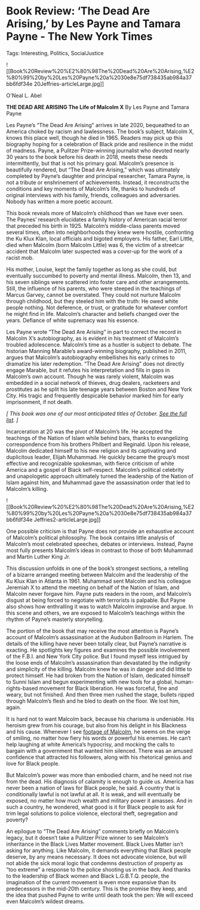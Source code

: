 # Book Review: ‘The Dead Are Arising,’ by Les Payne and Tamara Payne - The New York Times

Tags: Interesting, Politics, SocialJustice

![[Book%20Review%20%E2%80%98The%20Dead%20Are%20Arising,%E2%80%99%20by%20Les%20Payne%20a%2030e8e75df738435ab984a37bb6fdf34e 20Jeffries-articleLarge.jpg]]

O'Neal L. Abel

**THE DEAD ARE ARISING The Life of Malcolm X** 
By Les Payne and Tamara Payne

Les Payne’s “The Dead Are Arising” arrives in late 2020, bequeathed to an America choked by racism and lawlessness. The book’s subject, Malcolm X, knows this place well, though he died in 1965. Readers may pick up this biography hoping for a celebration of Black pride and resilience in the midst of madness. Payne, a Pulitzer Prize-winning journalist who devoted nearly 30 years to the book before his death in 2018, meets these needs intermittently, but that is not his primary goal. Malcolm’s presence is beautifully rendered, but “The Dead Are Arising,” which was ultimately completed by Payne’s daughter and principal researcher, Tamara Payne, is not a tribute or enshrinement of achievements. Instead, it reconstructs the conditions and key moments of Malcolm’s life, thanks to hundreds of original interviews with his family, friends, colleagues and adversaries. Nobody has written a more poetic account.

This book reveals more of Malcolm’s childhood than we have ever seen. The Paynes’ research elucidates a family history of American racial terror that preceded his birth in 1925. Malcolm’s middle-class parents moved several times, often into neighborhoods they knew were hostile, confronting the Ku Klux Klan, local officials and bigoted employers. His father, Earl Little, died when Malcolm (born Malcolm Little) was 6, the victim of a streetcar accident that Malcolm later suspected was a cover-up for the work of a racist mob.

His mother, Louise, kept the family together as long as she could, but eventually succumbed to poverty and mental illness. Malcolm, then 13, and his seven siblings were scattered into foster care and other arrangements. Still, the influence of his parents, who were steeped in the teachings of Marcus Garvey, cannot be overstated. They could not nurture Malcolm through childhood, but they steeled him with the truth: He owed white people nothing. Not deference, or trust, or gratitude for whatever comfort he might find in life. Malcolm’s character and beliefs changed over the years. Defiance of white supremacy was his essence.

Les Payne wrote “The Dead Are Arising” in part to correct the record in Malcolm X’s autobiography, as is evident in his treatment of Malcolm’s troubled adolescence. Malcolm’s time as a hustler is subject to debate. The historian Manning Marable’s award-winning biography, published in 2011, argues that Malcolm’s autobiography embellishes his early crimes to dramatize his later redemption. “The Dead Are Arising” does not directly engage Marable, but it refutes his interpretation and fills in gaps in Malcolm’s own account. Though he was rarely violent, Malcolm was embedded in a social network of thieves, drug dealers, racketeers and prostitutes as he split his late teenage years between Boston and New York City. His tragic and frequently despicable behavior marked him for early imprisonment, if not death.

*[ This book was one of our most anticipated titles of October. [See the full list](https://www.nytimes.com/2020/09/24/books/october-2020-new-books.html). ]*

Incarceration at 20 was the pivot of Malcolm’s life. He accepted the teachings of the Nation of Islam while behind bars, thanks to evangelizing correspondence from his brothers Philbert and Reginald. Upon his release, Malcolm dedicated himself to his new religion and its captivating and duplicitous leader, Elijah Muhammad. He quickly became the group’s most effective and recognizable spokesman, with fierce criticism of white America and a gospel of Black self-respect. Malcolm’s political celebrity and unapologetic approach ultimately turned the leadership of the Nation of Islam against him, and Muhammad gave the assassination order that led to Malcolm’s killing.

![[Book%20Review%20%E2%80%98The%20Dead%20Are%20Arising,%E2%80%99%20by%20Les%20Payne%20a%2030e8e75df738435ab984a37bb6fdf34e Jeffries2-articleLarge.jpg]]

One possible criticism is that Payne does not provide an exhaustive account of Malcolm’s political philosophy. The book contains little analysis of Malcolm’s most celebrated speeches, debates or interviews. Instead, Payne most fully presents Malcolm’s ideas in contrast to those of both Muhammad and Martin Luther King Jr.

This discussion unfolds in one of the book’s strongest sections, a retelling of a bizarre arranged meeting between Malcolm and the leadership of the Ku Klux Klan in Atlanta in 1961. Muhammad sent Malcolm and his colleague Jeremiah X to attend the meeting on behalf of the Nation of Islam, and Malcolm never forgave him. Payne puts readers in the room, and Malcolm’s disgust at being forced to negotiate with terrorists is palpable. But Payne also shows how enthralling it was to watch Malcolm improvise and argue. In this scene and others, we are exposed to Malcolm’s teachings within the rhythm of Payne’s masterly storytelling.

The portion of the book that may receive the most attention is Payne’s account of Malcolm’s assassination at the Audubon Ballroom in Harlem. The details of the killing have never been totally clear, but Payne’s narrative is exacting. He spotlights key figures and examines the possible involvement of the F.B.I. and New York City police. But I found myself less intrigued by the loose ends of Malcolm’s assassination than devastated by the indignity and simplicity of the killing. Malcolm knew he was in danger and did little to protect himself. He had broken from the Nation of Islam, dedicated himself to Sunni Islam and begun experimenting with new tools for a global, human-rights-based movement for Black liberation. He was forceful, fine and weary, but not finished. And then three men rushed the stage, bullets ripped through Malcolm’s flesh and he bled to death on the floor. We lost him, again.

It is hard not to want Malcolm back, because his charisma is undeniable. His heroism grew from his courage, but also from his delight in his Blackness and his cause. Whenever I see [footage of Malcolm](https://www.youtube.com/watch?v=C7IJ7npTYrU), he seems on the verge of smiling, no matter how fiery his words or powerful his enemies. He can’t help laughing at white America’s hypocrisy, and mocking the calls to bargain with a government that wanted him silenced. There was an amused confidence that attracted his followers, along with his rhetorical genius and love for Black people.

But Malcolm’s power was more than embodied charm, and he need not rise from the dead. His diagnosis of calamity is enough to guide us. America has never been a nation of laws for Black people, he said. A country that is conditionally lawful is not lawful at all. It is weak, and will eventually be exposed, no matter how much wealth and military power it amasses. And in such a country, he wondered, what good is it for Black people to ask for trim legal solutions to police violence, electoral theft, segregation and poverty?

An epilogue to “The Dead Are Arising” comments briefly on Malcolm’s legacy, but it doesn’t take a Pulitzer Prize winner to see Malcolm’s inheritance in the Black Lives Matter movement. Black Lives Matter isn’t asking for anything. Like Malcolm, it demands everything that Black people deserve, by any means necessary. It does not advocate violence, but will not abide the sick moral logic that condemns destruction of property as “too extreme” a response to the police shooting us in the back. And thanks to the leadership of Black women and Black L.G.B.T.Q. people, the imagination of the current movement is even more expansive than its predecessors in the mid-20th century. This is the promise they keep, and the idea that pushed Payne to write until death took the pen: We will exceed even Malcolm’s wildest dreams.